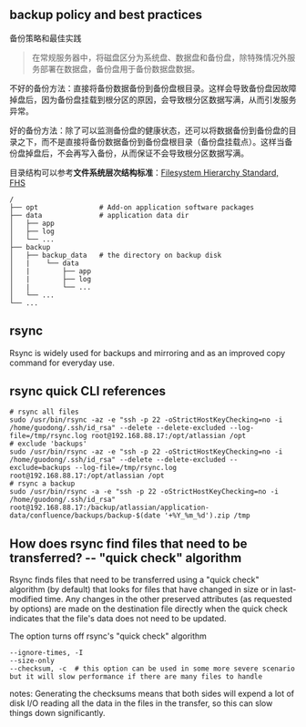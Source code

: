 ## backup policy and best practices

备份策略和最佳实践

> 在常规服务器中，将磁盘区分为系统盘、数据盘和备份盘，除特殊情况外服务部署在数据盘，备份盘用于备份数据盘数据。

不好的备份方法：直接将备份数据备份到备份盘根目录。这样会导致备份盘因故障掉盘后，因为备份盘挂载到根分区的原因，会导致根分区数据写满，从而引发服务异常。

好的备份方法：除了可以监测备份盘的健康状态，还可以将数据备份到备份盘的目录之下，而不是直接将备份数据备份到备份盘根目录（备份盘挂载点）。这样当备份盘掉盘后，不会再写入备份，从而保证不会导致根分区数据写满。

目录结构可以参考**文件系统层次结构标准**：[Filesystem Hierarchy Standard, FHS](https://refspecs.linuxfoundation.org/FHS_3.0/fhs/index.html)

```text
/
├── opt               # Add-on application software packages
├── data              # application data dir
│   ├── app
│   ├── log
│   └── ...
├── backup
│   ├── backup_data   # the directory on backup disk
│   |    └── data
│   |        ├── app
│   |        ├── log
│   |        └── ...
│   └── ...
└── ...
```

## rsync

Rsync is widely used for backups and mirroring and as an improved copy command for everyday use.

## rsync quick CLI references

```shell script
# rsync all files
sudo /usr/bin/rsync -az -e "ssh -p 22 -oStrictHostKeyChecking=no -i /home/guodong/.ssh/id_rsa" --delete --delete-excluded --log-file=/tmp/rsync.log root@192.168.88.17:/opt/atlassian /opt
# exclude 'backups'
sudo /usr/bin/rsync -az -e "ssh -p 22 -oStrictHostKeyChecking=no -i /home/guodong/.ssh/id_rsa" --delete --delete-excluded --exclude=backups --log-file=/tmp/rsync.log root@192.168.88.17:/opt/atlassian /opt
# rsync a backup
sudo /usr/bin/rsync -a -e "ssh -p 22 -oStrictHostKeyChecking=no -i /home/guodong/.ssh/id_rsa" root@192.168.88.17:/backup/atlassian/application-data/confluence/backups/backup-$(date '+%Y_%m_%d').zip /tmp
```

## How does rsync find files that need to be transferred? -- "quick check" algorithm 
Rsync finds files that need to be transferred using a "quick check" algorithm (by default) that looks for files that have changed in size or in last-modified time.
Any changes in the other preserved attributes (as requested by options) are made on the destination file directly when the quick check indicates that the file's data does not need to be updated.

The option turns off rsync's "quick check" algorithm 
```
--ignore-times, -I
--size-only
--checksum, -c  # this option can be used in some more severe scenario but it will slow performance if there are many files to handle
```

notes: Generating the checksums means that both sides will expend a lot of disk I/O reading all the data 
in the files in the transfer, so this can slow things down significantly.